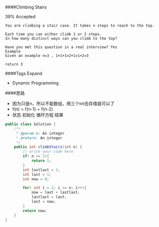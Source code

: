 ####Climbing Stairs

39% Accepted

	You are climbing a stair case. It takes n steps to reach to the top.

	Each time you can either climb 1 or 2 steps.
    In how many distinct ways can you climb to the top?

	Have you met this question in a real interview? Yes
	Example
	Given an example n=3 , 1+1+1=2+1=1+2=3

	return 3

####Tags Expand
- Dynamic Programming

####思路
- 因为只是n，所以不能数组，用三个int去存值就可以了
- f(n) = f(n-1) + f(n-2)
- 状态 初始化 循环方程 结果


```java
public class Solution {
    /**
     * @param n: An integer
     * @return: An integer
     */
    public int climbStairs(int n) {
        // write your code here
        if( n <= 1){
            return 1;
        }
        int lastlast = 1;
        int last = 1;
        int now = 0;

        for( int i = 2; i <= n; i++){
            now = last + lastlast;
            lastlast = last;
            last = now;
        }
        return now;
    }
}

```
